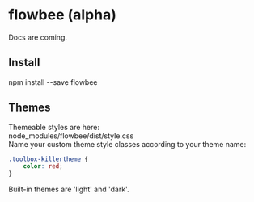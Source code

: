 # flowbee (alpha)
Docs are coming.

## Install
npm install --save flowbee

## Themes
Themeable styles are here:  
node_modules/flowbee/dist/style.css  
Name your custom theme style classes according to your theme name:
```css
.toolbox-killertheme {
    color: red;
}
```
Built-in themes are 'light' and 'dark'.